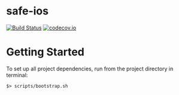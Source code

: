 # safe-ios 

[![Build Status](https://travis-ci.org/gnosis/safe-ios.svg)](https://travis-ci.org/gnosis/safe-ios) [![codecov.io](https://codecov.io/gh/gnosis/safe-ios/branch/master/graphs/badge.svg)](https://codecov.io/gh/gnosis/safe-ios/branch/master)

# Getting Started

To set up all project dependencies, run from the project directory in terminal:

```
$> scripts/bootstrap.sh
```
